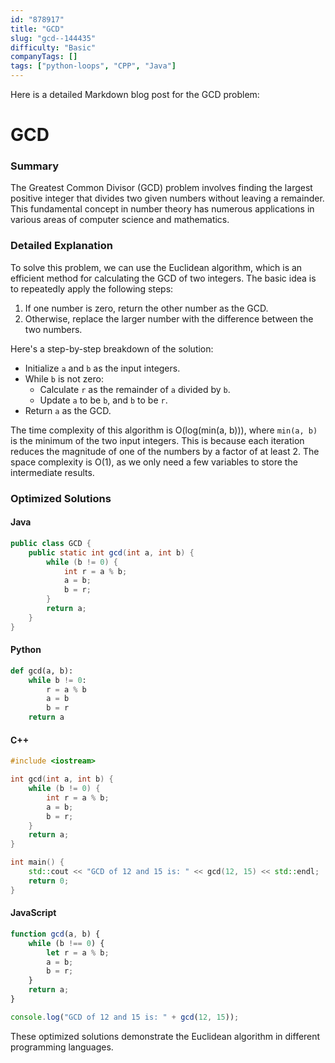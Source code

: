 ```yaml
---
id: "878917"
title: "GCD"
slug: "gcd--144435"
difficulty: "Basic"
companyTags: []
tags: ["python-loops", "CPP", "Java"]
---
```


Here is a detailed Markdown blog post for the GCD problem:

**GCD**
==

### Summary
The Greatest Common Divisor (GCD) problem involves finding the largest positive integer that divides two given numbers without leaving a remainder. This fundamental concept in number theory has numerous applications in various areas of computer science and mathematics.

### Detailed Explanation
To solve this problem, we can use the Euclidean algorithm, which is an efficient method for calculating the GCD of two integers. The basic idea is to repeatedly apply the following steps:

1.  If one number is zero, return the other number as the GCD.
2.  Otherwise, replace the larger number with the difference between the two numbers.

Here's a step-by-step breakdown of the solution:

*   Initialize `a` and `b` as the input integers.
*   While `b` is not zero:
    *   Calculate `r` as the remainder of `a` divided by `b`.
    *   Update `a` to be `b`, and `b` to be `r`.
*   Return `a` as the GCD.

The time complexity of this algorithm is O(log(min(a, b))), where `min(a, b)` is the minimum of the two input integers. This is because each iteration reduces the magnitude of one of the numbers by a factor of at least 2. The space complexity is O(1), as we only need a few variables to store the intermediate results.

### Optimized Solutions

#### Java
```java
public class GCD {
    public static int gcd(int a, int b) {
        while (b != 0) {
            int r = a % b;
            a = b;
            b = r;
        }
        return a;
    }
}
```

#### Python
```python
def gcd(a, b):
    while b != 0:
        r = a % b
        a = b
        b = r
    return a
```

#### C++
```cpp
#include <iostream>

int gcd(int a, int b) {
    while (b != 0) {
        int r = a % b;
        a = b;
        b = r;
    }
    return a;
}

int main() {
    std::cout << "GCD of 12 and 15 is: " << gcd(12, 15) << std::endl;
    return 0;
}
```

#### JavaScript
```javascript
function gcd(a, b) {
    while (b !== 0) {
        let r = a % b;
        a = b;
        b = r;
    }
    return a;
}

console.log("GCD of 12 and 15 is: " + gcd(12, 15));
```

These optimized solutions demonstrate the Euclidean algorithm in different programming languages.